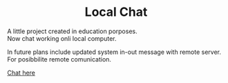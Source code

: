 <h1 align="center">Local Chat</h1>
A little project created in education porposes.<br>
Now chat working onli local computer. <br>
<p>
In future plans include updated system in-out message with remote server.<br>
For posibbilite remote comunication.
</p>
<a href="https://nickyeromin.github.io/chat/">Chat here</a>
